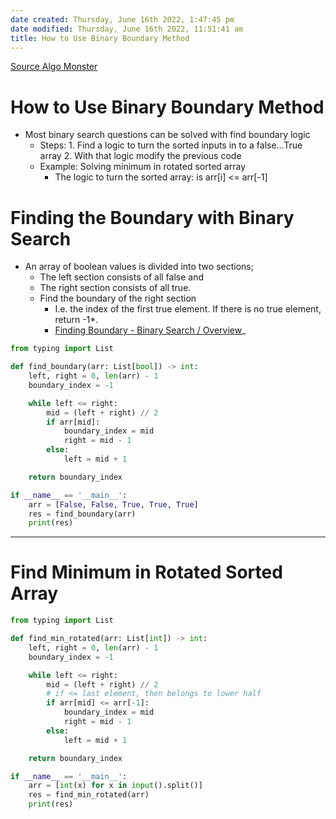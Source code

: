 ```yaml
---
date created: Thursday, June 16th 2022, 1:47:45 pm
date modified: Thursday, June 16th 2022, 11:51:41 am
title: How to Use Binary Boundary Method
---
```

[Source Algo Monster](https://algo.monster/problems/binary_search_boundary)

# How to Use Binary Boundary Method

* Most binary search questions can be solved with find boundary logic
	* Steps:
		  1. Find a logic to turn the sorted inputs in to a false…True array
		  2. With that logic modify the previous code
	* Example: Solving minimum in rotated sorted array
		* The logic to turn the sorted array: is arr[i] <= arr[-1]

# Finding the Boundary with Binary Search

- An array of boolean values is divided into two sections;
	- The left section consists of all false and
	- The right section consists of all true.
  * Find the boundary of the right section
	  * I.e. the index of the first true element. If there is no true element, return -1*.
	  * [Finding Boundary - Binary Search / Overview](https://algo.monster/problems/binary_search_boundary)_

```python
from typing import List

def find_boundary(arr: List[bool]) -> int:
    left, right = 0, len(arr) - 1
    boundary_index = -1

    while left <= right:
        mid = (left + right) // 2
        if arr[mid]:
            boundary_index = mid
            right = mid - 1
        else:
            left = mid + 1

    return boundary_index

if __name__ == '__main__':
    arr = [False, False, True, True, True]
    res = find_boundary(arr)
    print(res)
```  

----

# Find Minimum in Rotated Sorted Array

```python
from typing import List

def find_min_rotated(arr: List[int]) -> int:
    left, right = 0, len(arr) - 1
    boundary_index = -1

    while left <= right:
        mid = (left + right) // 2
        # if <= last element, then belongs to lower half
        if arr[mid] <= arr[-1]:
            boundary_index = mid
            right = mid - 1
        else:
            left = mid + 1

    return boundary_index

if __name__ == '__main__':
    arr = [int(x) for x in input().split()]
    res = find_min_rotated(arr)
    print(res)
```  
